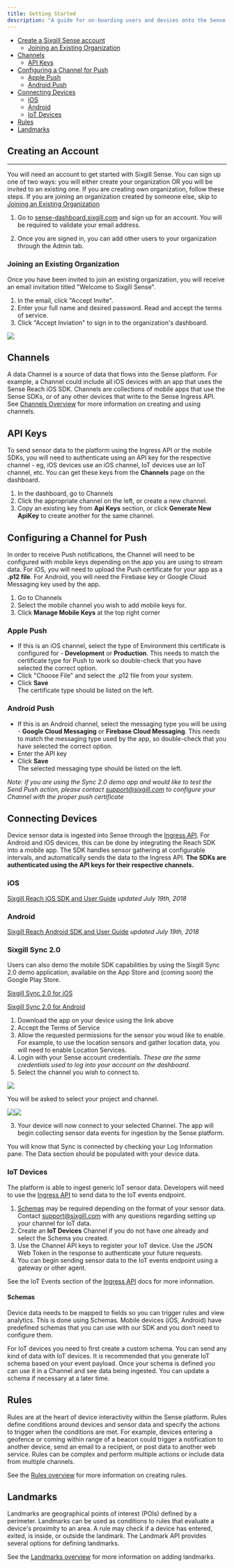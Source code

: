 ```yaml
---
title: Getting Started
description: "A guide for on-boarding users and devices onto the Sense platform"
---
```


*   [Create a Sixgill Sense account](#creating-an-account)
    *   [Joining an Existing Organization](#joining-an-existing-organization)
*   [Channels](#channels)
    *    [API Keys](#api-keys)
*   [Configuring a Channel for Push](#configuring-a-channel-for-push)
    *   [Apple Push](#apple-push)
    *   [Android Push](#android-push)
*   [Connecting Devices](#connecting-devices)
    *   [iOS](#ios)
    *   [Android](#android)
    *   [IoT Devices](#iot-devices)
*  [Rules](#rules)
*  [Landmarks](#landmarks)

## Creating an Account
----------------------------------

You will need an account to get started with Sixgill Sense. You can sign up one of two ways: you will either create your organization OR you will be invited to an existing one. If you are creating own organization, follow these steps. If you are joining an organization created by someone else, skip to [Joining an Existing Organization](#joining-an-existing-organization)

1.  Go to [sense-dashboard.sixgill.com](http://sense-dashboard.sixgill.com) and sign up for an account. You will be required to validate your email address.
    
2.  Once you are signed in, you can add other users to your organization through the Admin tab.

### Joining an Existing Organization

Once you have been invited to join an existing organization, you will receive an email invitation titled "Welcome to Sixgill Sense".

1. In the email, click "Accept Invite".
2. Enter your full name and desired password. Read and accept the terms of service.
3. Click "Accept Inviation" to sign in to the organization's dashboard.

![](images/dash_accept_invite.png)

## Channels
A data Channel is a source of data that flows into the Sense platform. For example, a Channel could include all iOS devices with an app that uses the Sense Reach iOS SDK. Channels are collections of mobile apps that use the Sense SDKs, or of any other devices that write to the Sense Ingress API. See [Channels Overview](/guides/channels/overview) for more information on creating and using channels.

## API Keys
To send sensor data to the platform using the Ingress API or the mobile SDKs, you will need to authenticate using an API key for the respective channel - eg, iOS devices use an iOS channel, IoT devices use an IoT channel, etc. You can get these keys from the **Channels** page on the dashboard.

1. In the dashboard, go to Channels
2. Click the appropriate channel on the left, or create a new channel.
3. Copy an existing key from **Api Keys** section, or click **Generate New ApiKey** to create another for the same channel.

## Configuring a Channel for Push
In order to receive Push notifications, the Channel will need to be configured with mobile keys depending on the app you are using to stream data. For iOS, you will need to upload the Push certificate for your app as a **.p12 file**. For Android, you will need the Firebase key or Google Cloud Messaging key used by the app.

1. Go to Channels
2. Select the mobile channel you wish to add mobile keys for.
3. Click **Manage Mobile Keys** at the top right corner  

### Apple Push ###
- If this is an iOS channel, select the type of Environment this certificate is configured for - **Development** or **Production**. This needs to match the certificate type for Push to work so double-check that you have selected the correct option.
- Click "Choose File" and select the .p12 file from your system.
- Click **Save**  
The certificate type should be listed on the left.

### Android Push ###
- If this is an Android channel, select the messaging type you will be using - **Google Cloud Messaging** or **Firebase Cloud Messaging**. This needs to match the messaging type used by the app, so double-check that you have selected the correct option.
- Enter the API key
- Click **Save**  
The selected messaging type should be listed on the left.

_Note: If you are using the Sync 2.0 demo app and would like to test the Send Push action, please contact support@sixgill.com to configure your Channel with the proper push certificate_  

## Connecting Devices
Device sensor data is ingested into Sense through the [Ingress API](http://docs.sixgill.com/ingress-api.html). For Android and iOS devices, this can be done by integrating the Reach SDK into a mobile app. The SDK handles sensor gathering at configurable intervals, and automatically sends the data to the Ingress API. **The SDKs are authenticated using the API keys for their respective channels.**

### iOS

[Sixgill Reach iOS SDK and User Guide](/guides/sdks/ios)
*updated July 19th, 2018*

### Android

[Sixgill Reach Android SDK and User Guide](/guides/sdks/android)
*updated July 19th, 2018*
  
### Sixgill Sync 2.0
Users can also demo the mobile SDK capabilities by using the Sixgill Sync 2.0 demo application, available on the App Store and (coming soon) the Google Play Store.

[Sixgill Sync 2.0 for iOS](https://itunes.apple.com/us/app/sixgill-sync-2-0/id1272269863?mt=8)

[Sixgill Sync 2.0 for Android](https://play.google.com/store/apps/details?id=sync.sixgill.com.sync)

1. Download the app on your device using the link above
2. Accept the Terms of Service
3. Allow the requested permissions for the sensor you woud like to enable. For example, to use the location sensors and gather location data, you will need to enable Location Services.
4. Login with your Sense account credentials. _These are the same credentials used to log into your account on the dashboard._
5. Select the channel you wish to connect to.


![](images/508297263.png)

You will be asked to select your project and channel.

![](images/508297271.png)![](images/508330046.png)

3. Your device will now connect to your selected Channel. The app will begin collecting sensor data events for ingestion by the Sense platform.

You will know that Sync is connected by checking your Log Information pane. The Data section should be populated with your device data.
  

### IoT Devices

The platform is able to ingest generic IoT sensor data. Developers will need to use the [Ingress API](/apis/ingress) to send data to the IoT events endpoint.

1.  [Schemas](/guides/channels/schemas) may be required depending on the format of your sensor data. Contact [support@sixgill.com](mailto:support@sixgill.com) with any questions regarding setting up your channel for IoT data.
2. Create an **IoT Devices** Channel if you do not have one already and select the Schema you created.
3.  Use the Channel API keys to register your IoT device. Use the JSON Web Token in the response to authenticate your future requests.
4.  You can begin sending sensor data to the IoT events endpoint using a gateway or other agent.  

See the IoT Events section of the [Ingress API](/apis/ingress#/Mobile/post_v1_iot_events) docs for more information.
  
#### Schemas

Device data needs to be mapped to fields so you can trigger rules and view analytics. This is done using Schemas. Mobile devices (iOS, Android) have predefined schemas that you can use with our SDK and you don’t need to configure them.  

For IoT devices you need to first create a custom schema. You can send any kind of data with IoT devices. It is recommended that you generate IoT schema based on your event payload. Once your schema is defined you can use it in a Channel and see data being ingested. You can update a schema if necessary at a later time.


## Rules
Rules are at the heart of device interactivity within the Sense platform. Rules define conditions around devices and sensor data and specify the actions to trigger when the conditions are met. For example, devices entering a geofence or coming within range of a beacon could trigger a notification to another device, send an email to a recipient, or post data to another web service. Rules can be complex and perform multiple actions or include data from multiple channels.

See the [Rules overview](/guides/rules/overview) for more information on creating rules.


## Landmarks
Landmarks are geographical points of interest (POIs) defined by a perimeter. Landmarks can be used as conditions to rules that evaluate a device's proximity to an area. A rule may check if a device has entered, exited, is inside, or outside the landmark. The Landmark API provides several options for defining landmarks.

See the [Landmarks overview](/guides/landmarks/overview) for more information on adding landmarks.
